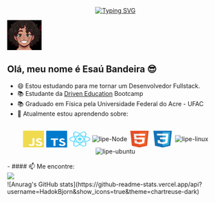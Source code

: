 <div align="center">

[![Typing SVG](https://readme-typing-svg.demolab.com/?lines=DEV+FULLSTACK+EM+FORMAÇÃO)](https://git.io/typing-svg)

</div>

 <img alt="icon-me" height="70" width="80" src="/assets/my-icon.jpeg">

<h2>Olá, meu nome é Esaú Bandeira 😎</h2>

- 😄 Estou estudando para me tornar um Desenvolvedor Fullstack.
- 📚 Estudante da <a href="https://www.driven.com.br/" target="_blank">Driven Education</a> Bootcamp
- 📚 Graduado em Física pela Universidade Federal do Acre - UFAC
- 🌱 Atualmente estou aprendendo sobre:

 


<div align="center" style="display: inline_block"><br>
  <img align="center" alt="lipe-Js" height="40" width="50" src="https://raw.githubusercontent.com/devicons/devicon/master/icons/javascript/javascript-plain.svg">
  <img align="center" alt="lipe-Ts" height="40" width="50" src="https://raw.githubusercontent.com/devicons/devicon/master/icons/typescript/typescript-plain.svg">
  <img align="center" alt="lipe-React" height="40" width="50" src="https://raw.githubusercontent.com/devicons/devicon/master/icons/react/react-original.svg">
  <img align="center" alt="lipe-Node" height="40" width="50"  src="https://cdn.jsdelivr.net/gh/devicons/devicon/icons/nodejs/nodejs-original.svg">
<!--<img align="center" alt="lipe-Python" height="40" width="50" src="https://raw.githubusercontent.com/devicons/devicon/master/icons/python/python-original.svg">-->
  <img align="center" alt="lipe-HTML" height="40" width="50" src="https://raw.githubusercontent.com/devicons/devicon/master/icons/html5/html5-original.svg">
  <img align="center" alt="lipe-CSS" height="40" width="50" src="https://raw.githubusercontent.com/devicons/devicon/master/icons/css3/css3-original.svg">
  <img align="center" alt="lipe-linux" height="40" width="50" src="https://camo.githubusercontent.com/5827f82f2c2d9c5bad33de64e073659d1a57032b31009b8127189be6876916d4/68747470733a2f2f63646e2e6a7364656c6976722e6e65742f67682f64657669636f6e732f64657669636f6e2f69636f6e732f6c696e75782f6c696e75782d6f726967696e616c2e737667">
  <img alingn="center" alt="lipe-ubuntu" src="https://img.shields.io/badge/Lubuntu-0068C8?style=for-the-badge&logo=lubuntu&logoColor=white">
</div>

<br>
 - #### 📫 Me encontre:
<br>
<div> 
  <a href="https://www.linkedin.com/in/esau-bandeira/" target="_blank"><img src="https://img.shields.io/badge/-LinkedIn-%230077B5?style=for-the-badge&logo=linkedin&logoColor=white" target="_blank"></a>
<br>
![Anurag's GitHub stats](https://github-readme-stats.vercel.app/api?username=HadokBjorn&show_icons=true&theme=chartreuse-dark)
</div>
<!--
**HadokBjorn/HadokBjorn** is a ✨ _special_ ✨ repository because its `README.md` (this file) appears on your GitHub profile.

Here are some ideas to get you started:

- 🔭 I’m currently working on ...
- 🌱 I’m currently learning ...
- 👯 I’m looking to collaborate on ...
- 🤔 I’m looking for help with ...
- 💬 Ask me about ...
- 📫 How to reach me: ...
- 😄 Pronouns: ...
- ⚡ Fun fact: ...
-->
